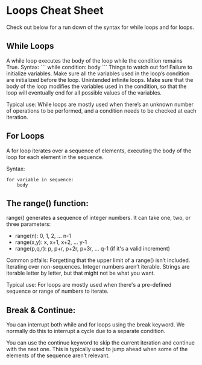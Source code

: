 
<h1>Loops Cheat Sheet</h1>

Check out below for a run down of the syntax for while loops and for loops.

<h2>While Loops</h2>
A while loop executes the body of the loop while the condition remains True.
Syntax:
```
while condition:
    body
```
Things to watch out for!
Failure to initialize variables. Make sure all the variables used in the loop’s condition  are initialized before the loop.
Unintended infinite loops. Make sure that the body of the loop modifies the variables used in the condition, so that the loop will eventually end for all possible values of the variables.

Typical use:
While loops are mostly used when there’s an unknown number of operations to be performed, and a condition needs to be checked at each iteration.

<h2>For Loops</h2>
A for loop iterates over a sequence of elements, executing the body of the loop for each element in the sequence.

Syntax:
```
for variable in sequence:
    body
```

<h2>The range() function:</h2>

range() generates a sequence of integer numbers. It can take one, two, or three parameters:
* range(n): 0, 1, 2, ... n-1
* range(x,y): x, x+1, x+2, ... y-1
* range(p,q,r): p, p+r, p+2r, p+3r, ... q-1 (if it's a valid increment)

Common pitfalls:
Forgetting that the upper limit of a range() isn’t included.
Iterating over non-sequences. Integer numbers aren’t iterable. Strings are iterable letter by letter, but that might not be what you want.

Typical use:
For loops are mostly used when there's a pre-defined sequence or range of numbers to iterate.

<h2>Break & Continue:</h2>

You can interrupt both while and for loops using the break keyword. We normally do this to interrupt a cycle due to a separate condition.

You can use the continue keyword to skip the current iteration and continue with the next one. This is typically used to jump ahead when some of the elements of the sequence aren’t relevant.
